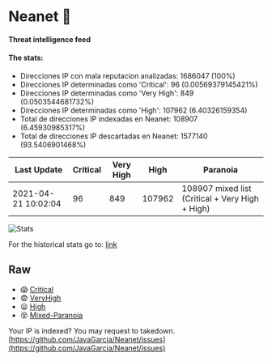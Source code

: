 # Neanet :hocho:
#### Threat intelligence feed
#### The stats:

- Direcciones IP con mala reputacion analizadas: 1686047 (100%)
- Direcciones IP determinadas como 'Critical':  96 (0.00569379145421%)
- Direcciones IP determinadas como 'Very High':  849 (0.0503544681732%)
- Direcciones IP determinadas como 'High':  107962 (6.40326159354)
- Total de direcciones IP indexadas en Neanet:  108907 (6.45930985317%)
- Total de direcciones IP descartadas en Neanet:  1577140 (93.5406901468%)

| Last Update | Critical | Very High | High | Paranoia |
| --- | --- | --- | --- | --- |
| 2021-04-21 10:02:04 | 96 | 849 | 107962 | 108907 mixed list (Critical + Very High + High)|

![Stats](https://docs.google.com/spreadsheets/d/e/2PACX-1vSnaNMIXVabIpDJjufMlzH7poXnshF3mgd8Is1g9ytUEzVsP5my4Trn8f-xkoLLQ38xpL3HtmUexLo6/pubchart?oid=501124687&format=image)

For the historical stats go to: [link](/stats.csv)
## Raw
- :scream: [Critical](https://raw.githubusercontent.com/JavaGarcia/Neanet/master/blacklists/neanet_critical.txt)
- :fearful: [VeryHigh](https://raw.githubusercontent.com/JavaGarcia/Neanet/master/blacklists/neanet_veryHigh.txtt)
- :frowning: [High](https://raw.githubusercontent.com/JavaGarcia/Neanet/master/blacklists/neanet_high.txt)
- :dizzy_face: [Mixed-Paranoia](https://raw.githubusercontent.com/JavaGarcia/Neanet/master/blacklists/neanet_all.txt)


Your IP is indexed? You may request to takedown. [https://github.com/JavaGarcia/Neanet/issues](https://github.com/JavaGarcia/Neanet/issues)






















































































































































































































































































































































































































































































































































































































































































































































































































































































































































































































































































































































































































































































































































































































































































































































































































































































































































































































































































































































































































































































































































































































































































































































































































































































































































































































































































































































































































































































































































































































































































































































































































































































































































































































































































































































































































































































































































































































































































































































































































































































































































































































































































































































































































































































































































































































































































































































































































































































































































































































































































































































































































































































































































































































































































































































































































































































































































































































































































































































































